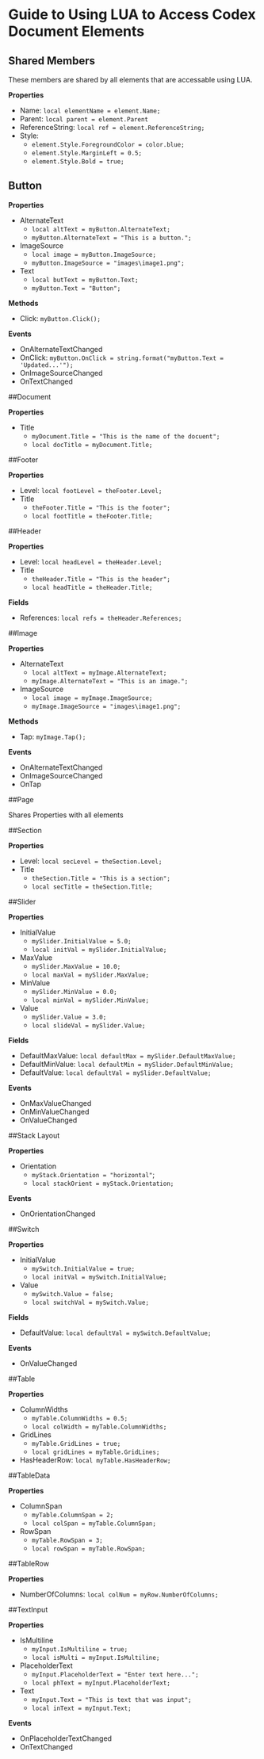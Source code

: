 # Guide to Using LUA to Access Codex Document Elements

## Shared Members

These members are shared by all elements that are accessable using LUA.

**Properties**

- Name: ```local elementName = element.Name;```
- Parent: ```local parent = element.Parent```
- ReferenceString: ```local ref = element.ReferenceString;```
- Style: 
  - ```element.Style.ForegroundColor = color.blue;```
  - ```element.Style.MarginLeft = 0.5;```
  - ```element.Style.Bold = true;```

## Button

**Properties**

- AlternateText
  - ```local altText = myButton.AlternateText;```
  - ```myButton.AlternateText = "This is a button.";```
- ImageSource
  - ```local image = myButton.ImageSource;```
  - ```myButton.ImageSource = "images\image1.png";```
- Text
  - ```local butText = myButton.Text;```
  - ```myButton.Text = "Button";```

**Methods**

- Click: ```myButton.Click();```

**Events**

- OnAlternateTextChanged
- OnClick: ```myButton.OnClick = string.format("myButton.Text = 'Updated...'");```
- OnImageSourceChanged
- OnTextChanged

##Document

**Properties**

- Title
  - ```myDocument.Title = "This is the name of the docuent";```
  - ```local docTitle = myDocument.Title;```

##Footer

**Properties**

- Level: ```local footLevel = theFooter.Level;```
- Title
  - ```theFooter.Title = "This is the footer";```
  - ```local footTitle = theFooter.Title;```

##Header

**Properties**

- Level: ```local headLevel = theHeader.Level;```
- Title
  - ```theHeader.Title = "This is the header";```
  - ```local headTitle = theHeader.Title;```

**Fields**

- References: ```local refs = theHeader.References;```

##Image

**Properties**

- AlternateText
  - ```local altText = myImage.AlternateText;```
  - ```myImage.AlternateText = "This is an image.";```
- ImageSource
  - ```local image = myImage.ImageSource;```
  - ```myImage.ImageSource = "images\image1.png";```

**Methods**

- Tap: ```myImage.Tap();```

**Events**

- OnAlternateTextChanged
- OnImageSourceChanged
- OnTap

##Page

Shares Properties with all elements

##Section

**Properties**

- Level: ```local secLevel = theSection.Level;```
- Title
  - ```theSection.Title = "This is a section";```
  - ```local secTitle = theSection.Title;```

##Slider

**Properties**

- InitialValue
  - ```mySlider.InitialValue = 5.0;```
  - ```local initVal = mySlider.InitialValue;```
- MaxValue
  - ```mySlider.MaxValue = 10.0;```
  - ```local maxVal = mySlider.MaxValue;```
- MinValue
  - ```mySlider.MinValue = 0.0;```
  - ```local minVal = mySlider.MinValue;```
- Value
  - ```mySlider.Value = 3.0;```
  - ```local slideVal = mySlider.Value;```

**Fields**

- DefaultMaxValue: ```local defaultMax = mySlider.DefaultMaxValue;```
- DefaultMinValue: ```local defaultMin = mySlider.DefaultMinValue;```
- DefaultValue: ```local defaultVal = mySlider.DefaultValue;```

**Events**

- OnMaxValueChanged
- OnMinValueChanged
- OnValueChanged

##Stack Layout

**Properties**

- Orientation
  - ```myStack.Orientation = "horizontal"```;
  - ```local stackOrient = myStack.Orientation;```

**Events**

- OnOrientationChanged

##Switch

**Properties**

- InitialValue
  - ```mySwitch.InitialValue = true;```
  - ```local initVal = mySwitch.InitialValue;```
- Value
  - ```mySwitch.Value = false;```
  - ```local switchVal = mySwitch.Value;```
  
**Fields**

- DefaultValue: ```local defaultVal = mySwitch.DefaultValue;```

**Events**

- OnValueChanged

##Table

**Properties**

- ColumnWidths
  - ```myTable.ColumnWidths = 0.5;```
  - ```local colWidth = myTable.ColumnWidths;```
- GridLines
  - ```myTable.GridLines = true;```
  - ```local gridLines = myTable.GridLines;```
- HasHeaderRow: ```local myTable.HasHeaderRow;```

##TableData

**Properties**

- ColumnSpan
  - ```myTable.ColumnSpan = 2;```
  - ```local colSpan = myTable.ColumnSpan;```
- RowSpan
  - ```myTable.RowSpan = 3;```
  - ```local rowSpan = myTable.RowSpan;```

##TableRow

**Properties**

- NumberOfColumns: ```local colNum = myRow.NumberOfColumns;```


##TextInput

**Properties**

- IsMultiline
  - ```myInput.IsMultiline = true;```
  - ```local isMulti = myInput.IsMultiline;```
- PlaceholderText
  - ```myInput.PlaceholderText = "Enter text here...";```
  - ```local phText = myInput.PlaceholderText;```
- Text
  - ```myInput.Text = "This is text that was input";```
  - ```local inText = myInput.Text;```

**Events**

- OnPlaceholderTextChanged
- OnTextChanged

